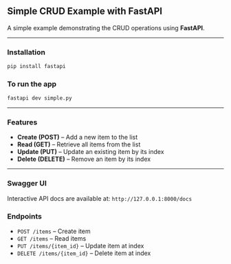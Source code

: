 ## Simple CRUD Example with FastAPI

A simple example demonstrating the CRUD operations using **FastAPI**.

---

### Installation

```bash
pip install fastapi
```
### To run the app

```bash
fastapi dev simple.py
```
---

### Features

- **Create (POST)** – Add a new item to the list  
- **Read (GET)** – Retrieve all items from the list  
- **Update (PUT)** – Update an existing item by its index  
- **Delete (DELETE)** – Remove an item by its index

---

### Swagger UI
Interactive API docs are available at:
```http://127.0.0.1:8000/docs```

### Endpoints

- `POST /items` – Create item  
- `GET /items` – Read items  
- `PUT /items/{item_id}` – Update item at index  
- `DELETE /items/{item_id}` – Delete item at index